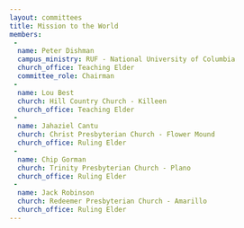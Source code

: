 ```yaml
---
layout: committees
title: Mission to the World
members:
 -
  name: Peter Dishman
  campus_ministry: RUF - National University of Columbia
  church_office: Teaching Elder
  committee_role: Chairman
 -
  name: Lou Best
  church: Hill Country Church - Killeen
  church_office: Teaching Elder
 -
  name: Jahaziel Cantu
  church: Christ Presbyterian Church - Flower Mound
  church_office: Ruling Elder
 -
  name: Chip Gorman
  church: Trinity Presbyterian Church - Plano
  church_office: Ruling Elder
 -
  name: Jack Robinson
  church: Redeemer Presbyterian Church - Amarillo
  church_office: Ruling Elder
---
```

